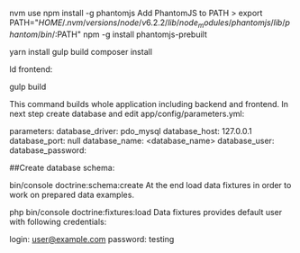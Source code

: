 
nvm use
npm install -g phantomjs
Add PhantomJS to PATH > export PATH="$HOME/.nvm/versions/node/v6.2.2/lib/node_modules/phantomjs/lib/phantom/bin/:$PATH"
npm -g install phantomjs-prebuilt

yarn install
gulp build
composer install


ld frontend:

gulp build


This command builds whole application including backend and frontend. In next step create database and edit app/config/parameters.yml:

parameters:
  database_driver: pdo_mysql
  database_host: 127.0.0.1
  database_port: null
  database_name: <database_name>
  database_user: <user>
  database_password: <password>

##Create database schema:

bin/console doctrine:schema:create
At the end load data fixtures in order to work on prepared data examples.

php bin/console doctrine:fixtures:load
Data fixtures provides default user with following credentials:

login: user@example.com
password: testing
	
